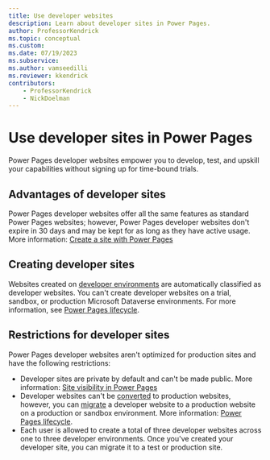 ```yaml
---
title: Use developer websites
description: Learn about developer sites in Power Pages.
author: ProfessorKendrick
ms.topic: conceptual
ms.custom: 
ms.date: 07/19/2023
ms.subservice:
ms.author: vamseedilli
ms.reviewer: kkendrick
contributors:
    - ProfessorKendrick
    - NickDoelman
---
```


# Use developer sites in Power Pages

Power Pages developer websites empower you to develop, test, and upskill your capabilities without signing up for time-bound trials. 

## Advantages of developer sites

Power Pages developer websites offer all the same features as standard Power Pages websites; however, Power Pages developer websites don't expire in 30 days and may be kept for as long as they have active usage. More information: [Create a site with Power Pages](create-manage.md)

## Creating developer sites

Websites created on [developer environments](/power-apps/maker/maker-create-environment) are automatically classified as developer websites. You can't create developer websites on a trial, sandbox, or production Microsoft Dataverse environments. For more information, see [Power Pages lifecycle](../admin/lifecycle.md).

## Restrictions for developer sites

Power Pages developer websites aren't optimized for production sites and have the following restrictions:

- Developer sites are private by default and can't be made public. More information: [Site visibility in Power Pages](../security/site-visibility.md)
- Developer websites can't be [converted](../admin/convert-site.md) to production websites, however, you can [migrate](../admin/migrate-site-configuration.md) a developer website to a production website on a production or sandbox environment. More information: [Power Pages lifecycle](../admin/lifecycle.md).
- Each user is allowed to create a total of three developer websites across one to three developer environments. Once you've created your developer site, you can migrate it to a test or production site.

    
